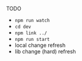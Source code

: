 TODO

- `npm run watch`
- `cd dev`
- `npm link ../`
- `npm run start`
- local change refresh
- lib change (hard) refresh
